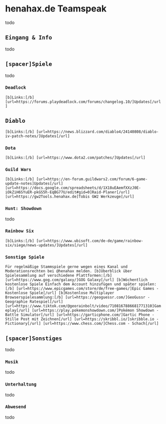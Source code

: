 # henahax.de Teamspeak

todo

## `Eingang & Info`

todo

## `[spacer]Spiele`

todo

### `Deadlock`

`[b]Links:[/b]
[url=https://forums.playdeadlock.com/forums/changelog.10/]Updates[/url]`

## `Diablo`

`[b]Links:[/b]
[url=https://news.blizzard.com/diablo4/24140808/diablo-iv-patch-notes/]Updates[/url]`

### `Dota`

`[b]Links:[/b]
[url=https://www.dota2.com/patches/]Updates[/url]`

### `Guild Wars`

`[b]Links:[/b]
[url=https://en-forum.guildwars2.com/forum/6-game-update-notes]Updates[/url]
[url=https://docs.google.com/spreadsheets/d/1X18uEAemfXXzJ0E-iOkZiH6SYuER-pkGS5h-EqBG77U/edit#gid=0]Raid-Planer[/url]
[url=https://gw2Tools.henahax.de]Tobis GW2 Werkzeuge[/url]`

### `Hunt: Showdown`

todo

### `Rainbow Six`

`[b]Links:[/b]
[url=https://www.ubisoft.com/de-de/game/rainbow-six/siege/news-updates/]Updates[/url]`

### `Sonstige Spiele`

`Für regelmäßige Stammspiele gerne wegen eines Kanal und Moderationsrechten bei @henahax melden.
[b]Überblick über Spielesammlung auf verschiedene Plattformen:[/b]
[url=https://www.gog.com/galaxy/]GOG Galaxy[/url]
[b]Wöchentlich kostenlose Spiele
Einfach dem Account hinzufügen und später spielen:[/b]
[url=https://www.epicgames.com/store/de/free-games/]Epic Games - Kostenlose Spiele[/url]
[b]Kostenlose Multiplayer Browserspielesammlung:[/b]
[url=https://geoguessr.com/]GeoGussr - Geographie Ratespiel[/url] [url=https://www.tiktok.com/@georainbolt/video/7108167886681771310]Gameplay[/url]
[url=https://play.pokemonshowdown.com/]Pokémon Showdown - Battle Simulator[/url]
[url=https://garticphone.com/]Gartic Phone - Stille Post mit Zeichnen[/url]
[url=https://skribbl.io/]skribble.io - Pictionary[/url]
[url=https://www.chess.com/]Chess.com - Schach[/url]`

## `[spacer]Sonstiges`

todo

### `Musik`

todo

### `Unterhaltung`

todo

### `Abwesend`

todo

